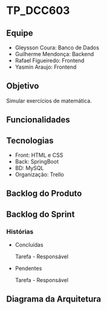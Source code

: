 # TP_DCC603

## Equipe

- Gleysson Coura: Banco de Dados
- Guilherme Mendonça: Backend
- Rafael Figueiredo: Frontend
- Yasmin Araujo: Frontend 

## Objetivo

Simular exercícios de matemática.

## Funcionalidades



## Tecnologias
  
- Front: HTML e CSS
- Back: SpringBoot
- BD: MySQL
- Organização: Trello

## Backlog do Produto



## Backlog do Sprint

### Histórias

- Concluídas

  Tarefa - Responsável

- Pendentes

  Tarefa - Responsável

## Diagrama da Arquitetura

